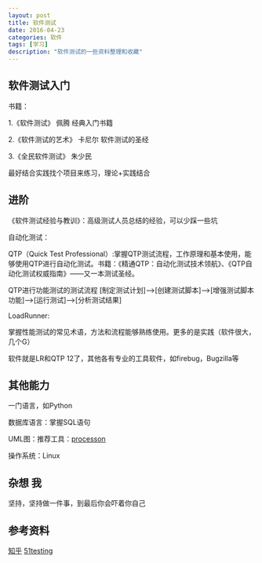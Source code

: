 ```yaml
---
layout: post
title: 软件测试
date: 2016-04-23
categories: 软件
tags: [学习]
description: "软件测试的一些资料整理和收藏"
---
```

## 软件测试入门
书籍：

1.《软件测试》 佩腾 经典入门书籍

2.《软件测试的艺术》 卡尼尔 软件测试的圣经

3.《全民软件测试》 朱少民

最好结合实践找个项目来练习，理论+实践结合

## 进阶

《软件测试经验与教训》：高级测试人员总结的经验，可以少踩一些坑

 自动化测试：

 QTP（Quick Test Professional）:掌握QTP测试流程，工作原理和基本使用，能够使用QTP进行自动化测试。书籍：《精通QTP：自动化测试技术领航》、《QTP自动化测试权威指南》——又一本测试圣经。

QTP进行功能测试的测试流程 [制定测试计划]——>[创建测试脚本]——>[增强测试脚本功能]——>[运行测试]——>[分析测试结果]

 LoadRunner:

掌握性能测试的常见术语，方法和流程能够熟练使用。更多的是实践（软件很大，几个G）

软件就是LR和QTP 12了，其他各有专业的工具软件，如firebug，Bugzilla等

## 其他能力
一门语言，如Python

数据库语言：掌握SQL语句

UML图：推荐工具：[processon](https://www.processon.com)

操作系统：Linux

## 杂想 我

坚持，坚持做一件事，到最后你会吓着你自己

## 参考资料

[知乎](https://www.zhihu.com/question/20352581)
[51testing](http://www.51testing.com)
